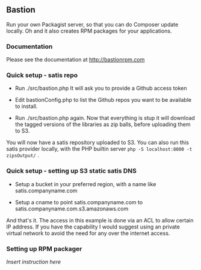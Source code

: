 ## Bastion


Run your own Packagist server, so that you can do Composer update locally. Oh and it also creates RPM packages for your applications.


### Documentation

Please see the documentation at http://bastionrpm.com


### Quick setup - satis repo

* Run ./src/bastion.php It will ask you to provide a Github access token

* Edit bastionConfig.php to list the Github repos you want to be available to install.

* Run ./src/bastion.php again. Now that everything is stup it will download the tagged versions of the libraries as zip balls, before uploading them to S3.

You will now have a satis repository uploaded to S3. You can also run this satis provider locally, with the PHP builtin server `php -S localhost:8000 -t zipsOutput/` .



### Quick setup - setting up S3 static satis DNS 

* Setup a bucket in your preferred region, with a name like satis.companyname.com

* Setup a cname to point satis.companyname.com to satis.companyname.com.s3.amazonaws.com

And that's it. The access in this example is done via an ACL to allow certain IP address. If you have the capability I would suggest using an private virtual network to avoid the need for any over the internet access.



### Setting up RPM packager

*Insert instruction here*